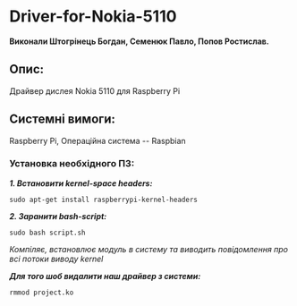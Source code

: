 # Driver-for-Nokia-5110
**Виконали Штогрінець Богдан, Семенюк Павло, Попов Ростислав.**
## Опис:
Драйвер дислея Nokia 5110 для Raspberry Pi
## Системні вимоги:
Raspberry Pi, Операційна система -- Raspbian

### Установка необхідного ПЗ:
**_1. Встановити kernel-space headers:_**
```
sudo apt-get install raspberrypi-kernel-headers
```
**_2. Заранити bash-script:_**
```
sudo bash script.sh
```
*Компіляє, встановлює модуль в систему та виводить повідомлення про всі потоки виводу kernel*

**_Для того шоб видалити наш драйвер з системи:_**
```
rmmod project.ko
```
